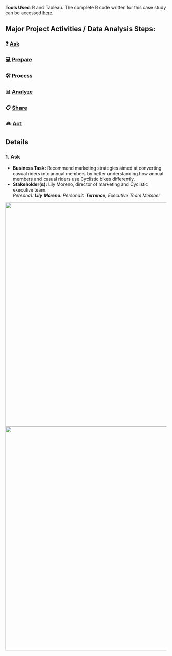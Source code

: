 **Tools Used**: R and Tableau.
The complete R code written for this case study can be accessed [here](https://github.com/akgupta10/Google-Certification-Capstone-Project/blob/4e8d60e67df0b7d4b099120f0882ed4854f89224/R-code.md).

## Major Project Activities / Data Analysis Steps:

###  ❓ [Ask](#1-ask)
### 💻 [Prepare](#2-prepare)
### 🛠  [Process](#3-process)
### 📊 [Analyze](#4-analyze)
### 📋 [Share](#5-share)
### 🚲 [Act](#6-act)

## Details
### 1. Ask
- **Business Task:** Recommend marketing strategies aimed at converting casual riders into annual members by better understanding how annual members and casual riders use Cyclistic bikes differently.
- **Stakeholder(s):** Lily Moreno, director of marketing and Cyclistic executive team.
<br> *Persona1: **Lily Moreno**. Persona2: **Terrence**, Executive Team Member*  
<img src="https://user-images.githubusercontent.com/98569224/172294266-52845b66-ee85-4f2b-8d20-e3ee431d722a.jpg" width="900" height="700">  

<img src="https://user-images.githubusercontent.com/98569224/172295342-255c862f-c63a-4957-a871-00f8bf95b439.jpg" width="900" height="700">   
